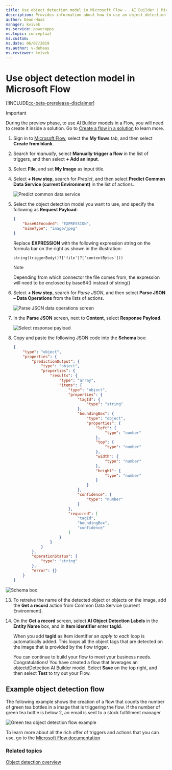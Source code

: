 ```yaml
---
title: Use object detection model in Microsoft Flow -  AI Builder | Microsoft Docs
description: Provides information about how to use an object detection model in Microsoft Flow
author: Dean-Haas
manager: kvivek
ms.service: powerapps
ms.topic: conceptual
ms.custom: 
ms.date: 06/07/2019
ms.author: v-dehaas
ms.reviewer: kvivek
---
```


# Use object detection model in Microsoft Flow

[!INCLUDE[cc-beta-prerelease-disclaimer](./includes/cc-beta-prerelease-disclaimer.md)]

 > [!IMPORTANT]
 >
 > During the preview phase, to use AI Builder models in a Flow, you will need to create it inside a solution. Go to [Create a flow in a solution]( https://docs.microsoft.com/en-us/flow/create-flow-solution) to learn more.   

1. Sign in to [Microsoft Flow](https://flow.microsoft.com/), select the **My flows** tab, and then select **Create from blank**.
1. Search for *manually*, select **Manually trigger a flow** in the list of triggers, and then select **+ Add an input**.
5. Select **File**, and set **My Image** as input title.
4. Select **+ New step**, search for *Predict*, and then select **Predict Common Data Service (current Environment)** in the list of actions.

    ![Predict common data service](media/predict-cds.png "Predict common data service screen")

8. Select the object detection model you want to use, and specify the following as **Request Payload**: 

    ```json
    {
        "base64Encoded": "EXPRESSION",
        "mimeType": "image/jpeg"
    }
    ```

    Replace **EXPRESSION** with the following expression string on the formula bar on the right as shown in the illustration:

    `string(triggerBody()?['file']?['contentBytes']))`
    
     > [!NOTE] 
     > Depending from which connector the file comes from, the expression will need to be enclosed by base64() instead of string()

5. Select **+ New step**, search for *Parse JSON*, and then select **Parse JSON – Data Operations** from the lists of actions.

    ![Parse JSON data operations screen](media/parse-json-data-operations.png "Parse JSON data operations screen")
11.	In the **Parse JSON** screen, next to **Content**, select **Response Payload**.

    ![Select response payload](media/response-payload.png)
 
12. Copy and paste the following JSON code into the **Schema** box: 

    ```JSON
    {
        "type": "object",
        "properties": {
            "predictionOutput": {
                "type": "object",
                "properties": {
                    "results": {
                        "type": "array",
                        "items": {
                            "type": "object",
                            "properties": {
                                "tagId": {
                                    "type": "string"
                                },
                                "boundingBox": {
                                    "type": "object",
                                    "properties": {
                                        "left": {
                                            "type": "number"
                                        },
                                        "top": {
                                            "type": "number"
                                        },
                                        "width": {
                                            "type": "number"
                                        },
                                        "height": {
                                            "type": "number"
                                        }
                                    }
                                },
                                "confidence": {
                                    "type": "number"
                                }
                            },
                            "required": [
                                "tagId",
                                "boundingBox",
                                "confidence"
                            ]
                        }
                    }
                }
            },
            "operationStatus": {
                "type": "string"
            },
            "error": {}
        }
    }
    ```
 
![Schema box](media/schema.png "Schema box")

13. To retreive the name of the detected object or objects on the image, add the **Get a record** action from Common Data Service (current Environment). 
14. On the **Get a record** screen, select **AI Object Detection Labels** in the **Entity Name** box, and in **Item identifier** enter **tagId**. 

    When you add **tagId** as Item identifier an *apply to each* loop is automatically added. This loops all the object tags that are detected on the image that is provided by the flow trigger. 

    You can continue to build your flow to meet your business needs. 
Congratulations! You have created a flow that leverages an objectdDetection AI Builder model. Select **Save** on the top right, and then select **Test** to try out your Flow. 

## Example object detection flow

The following example shows the creation of a flow that counts the number of green tea bottles in a image that is triggering the flow. If the number of green tea bottle is below 2, an email is sent to a stock fulfillment manager.

![Green tea object detection flow example](media/green-tea-example.png "example of an object detection flow")

To learn more about all the rich offer of triggers and actions that you can use, go to the [Microsoft Flow documentation](/flow/getting-started)
 

### Related topics
[Object detection overview](object-detection-overview.md)
